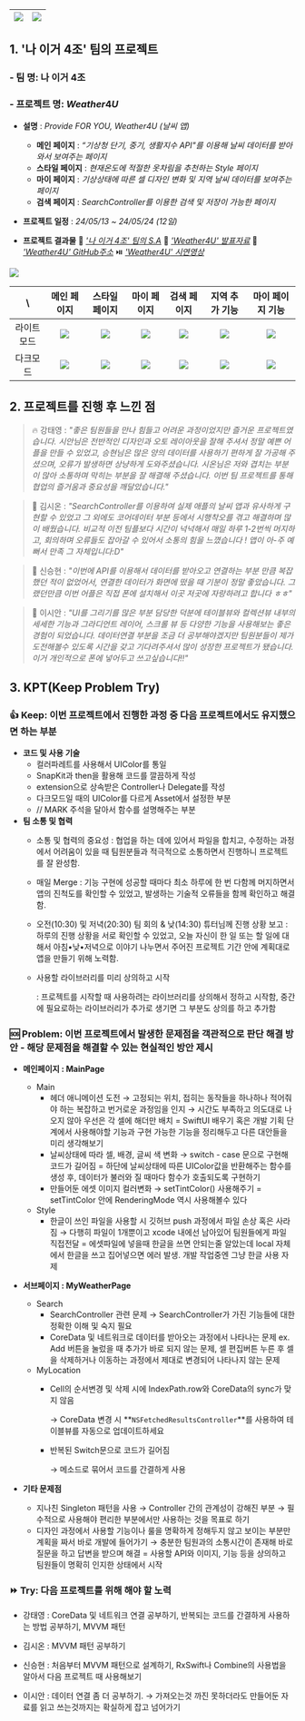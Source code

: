 |![](https://velog.velcdn.com/images/sinseunghyeon313/post/31dd0617-072f-4313-a07b-53385383a4f0/image.png)	|![](https://velog.velcdn.com/images/sinseunghyeon313/post/bb2b2e0e-14fb-4860-8913-b26c67ae947f/image.png)
|:-: |:-:

## 1. '나 이거 4조' 팀의 프로젝트

### - 팀 명: 나 이거 4조
### - 프로젝트 명: $Weather4U$
- **설명** : _Provide FOR YOU, Weather4U (날씨 앱)_
  - **메인 페이지** : _“기상청 단기, 중기, 생활지수 API"를 이용해 날씨 데이터를 받아와서 보여주는 페이지_
  - **스타일 페이지** : _현재온도에 적절한 옷차림을 추천하는 Style 페이지_
  - **마이 페이지** : _기상상태에 따른 셀 디자인 변화 및 지역 날씨 데이터를 보여주는 페이지_
  - **검색 페이지** : _SearchController를 이용한 검색 및 저장이 가능한 페이지_
  
- **프로젝트 일정** : _24/05/13 ~ 24/05/24 (12일)_

- **프로젝트 결과물**
📃 [_'나 이거 4조' 팀의 S.A_](https://teamsparta.notion.site/4-c2411b8fefff4966a3c665b4f53417e9)
📘 [_'$Weather4U$' 발표자료_](https://drive.google.com/file/d/1Zs8mcfQC0TfsgCdJSil58_nXmKF7HRbZ/view?usp=drive_link)
📂 [_'$Weather4U$' GitHub주소_](https://github.com/F4ex/Weather4U)
⏯️ [_'$Weather4U$' 시연영상_](https://youtu.be/6v5Y24iT_ps)

![](https://velog.velcdn.com/images/sinseunghyeon313/post/92e5dd4b-ce8e-4c2b-a621-85f96ce5e633/image.png)

|\	|메인 페이지 |스타일 페이지	|마이 페이지	|검색 페이지	|지역 추가 기능	|마이 페이지 기능
|:-:	|:-:	|:-:	|:-:	|:-:	|:-:	|:-:
|라이트모드	|![](https://velog.velcdn.com/images/sinseunghyeon313/post/54287c20-d897-423e-b869-bf82bcd81ce0/image.png)	|![](https://velog.velcdn.com/images/sinseunghyeon313/post/eb2c81b7-1e2f-4674-a56d-edd62188372b/image.png)	|![](https://velog.velcdn.com/images/sinseunghyeon313/post/12380c89-e41a-464c-8a50-0f421565fbdd/image.png)	|![](https://velog.velcdn.com/images/sinseunghyeon313/post/a750b9f0-44f6-4606-9719-6059e73c6366/image.png)	|![](https://velog.velcdn.com/images/sinseunghyeon313/post/8be2555d-47bd-4a79-b71d-1e58bf9de75a/image.png)	|![](https://velog.velcdn.com/images/sinseunghyeon313/post/766425e1-21d3-4389-8285-f9a6bdf8ad63/image.png)
|다크모드	|![](https://velog.velcdn.com/images/sinseunghyeon313/post/edb71d78-0d67-44a5-890d-b968c67acf77/image.png)	|![](https://velog.velcdn.com/images/sinseunghyeon313/post/7ece8c7e-ae9c-4f2c-9243-3e46d0963d7a/image.png)	|![](https://velog.velcdn.com/images/sinseunghyeon313/post/f2262cc5-78d8-47f9-aaa5-ecf8beb68ab6/image.png)	|![](https://velog.velcdn.com/images/sinseunghyeon313/post/f9e5357a-ab40-4730-bdcf-3c95f4a52d91/image.png)	|![](https://velog.velcdn.com/images/sinseunghyeon313/post/55ceb7ed-5ef5-4399-93f6-70b3de766986/image.png)	|![](https://velog.velcdn.com/images/sinseunghyeon313/post/6fabf727-ff3d-4445-bd88-f042ea995933/image.png)

				
## 2. 프로젝트를 진행 후 느낀 점
> 🔥 강태영 : _"좋은 팀원들을 만나 힘들고 어려운 과정이었지만 즐거운 프로젝트였습니다.
시안님은 전반적인 디자인과 오토 레이아웃을 잘해 주셔서 정말 예쁜 어플을 만들 수 있었고, 승현님은 많은 양의 데이터를 사용하기 편하게 잘 가공해 주셨으며, 오류가 발생하면 상냥하게 도와주셨습니다. 시온님은 저와 겹치는 부분이 많아 소통하며 막히는 부분을 잘 해결해 주셨습니다.
이번 팀 프로젝트를 통해 협업의 즐거움과 중요성을 깨달았습니다."_

> 🦋 김시온 : _"SearchController를 이용하여 실제 애플의 날씨 앱과 유사하게 구현할 수 있었고
그 외에도 코어데이터 부분 등에서 시행착오를 겪고 해결하며 많이 배웠습니다. 비교적 이전 팀플보다 시간이 넉넉해서 매일 하루 1-2번씩 머지하고, 회의하며 오류들도 잡아갈 수 있어서 소통의 힘을 느꼈습니다 !
앱이 아-주 예뻐서 만족 그 자체입니다:D"_

> 🔰 신승현 : _"이번에 API를 이용해서 데이터를 받아오고 연결하는 부분 만큼 복잡했던 적이 없었어서, 연결한 데이터가 화면에 떴을 때 기분이 정말 좋았습니다. 그랬던만큼 이번 어플은 직접 폰에 설치해서 이곳 저곳에 자랑하려고 합니다 ㅎㅎ"_

> 👻 이시안 : _"UI를 그리기를 많은 부분 담당한 덕분에 테이블뷰와 컬렉션뷰 내부의 세세한 기능과 그라디언트 레이어, 스크롤 뷰 등 다양한 기능을 사용해보는 좋은 경험이 되었습니다.
데이터연결 부분을 조금 더 공부해야겠지만 팀원분들이 제가 도전해볼수 있도록 시간을 갖고 기다려주셔서 많이 성장한 프로젝트가 됐습니다. 이거 개인적으로 폰에 넣어두고 쓰고싶습니다!!"_


## 3. KPT(Keep Problem Try)
### 👍 Keep: 이번 프로젝트에서 진행한 과정 중 다음 프로젝트에서도 유지했으면 하는 부분
- **코드 및 사용 기술**
    - 컬러파레트를 사용해서 UIColor를 통일
    - SnapKit과 then을 활용해 코드를 깔끔하게 작성
    - extension으로 상속받은 Controller나 Delegate를 작성
    - 다크모드일 때의 UIColor를 다르게 Asset에서 설정한 부분
    - // MARK 주석을 달아서 함수를 설명해주는 부분
- **팀 소통 및 협력**
    - 소통 및 협력의 중요성 
    : 협업을 하는 데에 있어서 파일을 합치고, 수정하는 과정에서 어려움이 있을 때 팀원분들과 적극적으로 소통하면서 진행하니 프로젝트를 잘 완성함.
    - 매일 Merge 
    : 기능 구현에 성공할 때마다 최소 하루에 한 번 다함께 머지하면서 앱의 진척도를 확인할 수 있었고, 
    발생하는 기술적 오류들을 함께 확인하고 해결함.
    - 오전(10:30) 및 저녁(20:30) 팀 회의 & 낮(14:30) 튜터님께 진행 상황 보고
    : 하루의 진행 상황을 서로 확인할 수 있었고, 오늘 자신이 한 일 또는 할 일에 대해서 아침•낮•저녁으로 이야기 나누면서 주어진 프로젝트 기간 안에 계획대로 앱을 만들기 위해 노력함.
    - 사용할 라이브러리를 미리 상의하고 시작
        
        : 프로젝트를 시작할 때 사용하려는 라이브러리를 상의해서 정하고 시작함, 중간에 필요로하는 라이브러리가 추가로 생기면 그 부분도 상의를 하고 추가함

### 🆘 Problem: 이번 프로젝트에서 발생한 문제점을 객관적으로 판단 해결 방안 - 해당 문제점을 해결할 수 있는 현실적인 방안 제시
- **메인페이지 : MainPage**
    - Main
        - 헤더 애니메이션 도전 → 고정되는 위치, 접히는 동작들을 하나하나 적어줘야 하는 복잡하고 번거로운 과정임을 인지 → 시간도 부족하고 의도대로 나오지 않아 우선은 각 셀에 해더만 배치
        = SwiftUI 배우기 혹은 개발 기획 단계에서 사용해야할 기능과 구현 가능한 기능을 정리해두고 다른 대안들을 미리 생각해보기
        - 날씨상태에 따라 셀, 배경, 글씨 색 변화 → switch - case 문으로 구현해 코드가 길어짐
        = 하단에 날씨상태에 따른 UIColor값을 반환해주는 함수를 생성 후, 데이터가 불러와 질 때마다 함수가 호출되도록 구현하기
        - 만들어둔 에셋 이미지 컬러변화 → setTintColor() 사용해주기
        = setTintColor 안에 RenderingMode 역시 사용해볼수 있다
    - Style
        - 한글이 쓰인 파일을 사용할 시 깃허브 push 과정에서 파일 손상 혹은 사라짐 → 다행히 파일이 1개뿐이고 xcode 내에선 남아있어 팀원들에게 파일 직접전달
        = 에셋파일에 넣을때 한글을 쓰면 안되는줄 알았는데 local 자체에서 한글을 쓰고 집어넣으면 에러 발생. 개발 작업중엔 그냥 한글 사용 자제

- **서브페이지 : MyWeatherPage**
    - Search
        - SearchController 관련 문제 
        → SearchController가 가진 기능들에 대한 정확한 이해 및 숙지 필요
        - CoreData 및 네트워크로 데이터를 받아오는 과정에서 나타나는 문제 
        ex. Add 버튼을 눌렀을 때 추가가 바로 되지 않는 문제, 셀 편집버튼 누른 후 셀을 삭제하거나 이동하는 과정에서 제대로 변경되어 나타나지 않는 문제
    - MyLocation
      - Cell의 순서변경 및 삭제 시에 IndexPath.row와 CoreData의 sync가 맞지 않음
        
        → CoreData 변경 시 **`NSFetchedResultsController`**를 사용하여 테이블뷰를 자동으로 업데이트하세요
        
      - 반복된 Switch문으로 코드가 길어짐
        
        →  메소드로 묶어서 코드를 간결하게 사용

- **기타 문제점**
    - 지나친 Singleton 패턴을 사용 → Controller 간의 관계성이 강해진 부분 → 필수적으로 사용해야 편리한 부분에서만 사용하는 것을 목표로 하기
    - 디자인 과정에서 사용할 기능이나 룰을 명확하게 정해두지 않고 보이는 부분만 계획을 짜서 바로 개발에 들어가기 → 충분한 팀원과의 소통시간이 존재해 바로 질문을 하고 답변을 받으며 해결
    = 사용할 API와 이미지, 기능 등을 상의하고 팀원들이 명확히 인지한 상태에서 시작

### ⏩️ Try: 다음 프로젝트를 위해 해야 할 노력
- 강태영 : CoreData 및 네트워크 연결 공부하기, 반복되는 코드를 간결하게 사용하는 방법 공부하기, MVVM 패턴

- 김시온 : MVVM 패턴 공부하기 
    
- 신승현 : 처음부터 MVVM 패턴으로 설계하기, RxSwift나 Combine의 사용법을 알아서 다음 프로젝트 때 사용해보기
    
- 이시안 : 데이터 연결 좀 더 공부하기. → 가져오는것 까진 못하더라도 만들어둔 자료를 읽고 쓰는것까지는 확실하게 잡고 넘어가기

